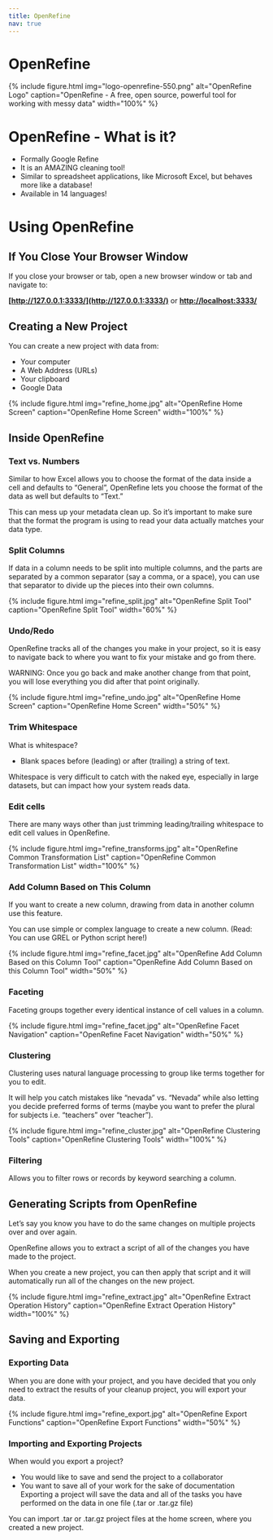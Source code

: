 ```yaml
---
title: OpenRefine
nav: true
---
```


# OpenRefine

{% include figure.html img="logo-openrefine-550.png" alt="OpenRefine Logo" caption="OpenRefine - A free, open source, powerful tool for working with messy data" width="100%" %}

# OpenRefine - What is it?

* Formally Google Refine
* It is an AMAZING cleaning tool!
* Similar to spreadsheet applications, like Microsoft Excel, but behaves more like a database!
* Available in 14 languages!

# Using OpenRefine


## If You Close Your Browser Window

If you close your browser or tab, open a new browser window or tab and navigate to:

**[http://127.0.0.1:3333/](http://127.0.0.1:3333/)** or **[http://localhost:3333/](http://localhost:3333/)**

## Creating a New Project

You can create a new project with data from:
* Your computer
* A Web Address (URLs)
* Your clipboard
* Google Data

{% include figure.html img="refine_home.jpg" alt="OpenRefine Home Screen" caption="OpenRefine Home Screen" width="100%" %}

## Inside OpenRefine

### Text vs. Numbers

Similar to how Excel allows you to choose the format of the data inside a cell and defaults to “General”, OpenRefine lets you choose the format of the data as well but defaults to “Text.”

This can mess up your metadata clean up. So it’s important to make sure that the format the program is using to read your data actually matches your data type.

### Split Columns

If data in a column needs to be split into multiple columns, and the parts are separated by a common separator (say a comma, or a space), you can use that separator to divide up the pieces into their own columns.

{% include figure.html img="refine_split.jpg" alt="OpenRefine Split Tool" caption="OpenRefine Split Tool" width="60%" %}

### Undo/Redo

OpenRefine tracks all of the changes you make in your project, so it is easy to navigate back to where you want to fix your mistake and go from there.

WARNING: Once you go back and make another change from that point, you will lose everything you did after that point originally.

{% include figure.html img="refine_undo.jpg" alt="OpenRefine Home Screen" caption="OpenRefine Home Screen" width="50%" %}

### Trim Whitespace

What is whitespace?
* Blank spaces before (leading) or after (trailing) a string of text.

Whitespace is very difficult to catch with the naked eye, especially in large datasets, but can impact how your system reads data.

### Edit cells

There are many ways other than just trimming leading/trailing whitespace to edit cell values in OpenRefine.

{% include figure.html img="refine_transforms.jpg" alt="OpenRefine Common Transformation List" caption="OpenRefine Common Transformation List" width="100%" %}

### Add Column Based on This Column

If you want to create a new column, drawing from data in another column use this feature.

You can use simple or complex language to create a new column.
(Read: You can use GREL or Python script here!)

{% include figure.html img="refine_facet.jpg" alt="OpenRefine Add Column Based on this Column Tool" caption="OpenRefine Add Column Based on this Column Tool" width="50%" %}

### Faceting

Faceting groups together every identical instance of cell values in a column.

{% include figure.html img="refine_facet.jpg" alt="OpenRefine Facet Navigation" caption="OpenRefine Facet Navigation" width="50%" %}

### Clustering

Clustering uses natural language processing to group like terms together for you to edit.

It will help you catch mistakes like “nevada” vs. “Nevada” while also letting you decide preferred forms of terms (maybe you want to prefer the plural for subjects i.e. “teachers” over “teacher”).

{% include figure.html img="refine_cluster.jpg" alt="OpenRefine Clustering Tools" caption="OpenRefine Clustering Tools" width="100%" %}

### Filtering

Allows you to filter rows or records by keyword searching a column.

## Generating Scripts from OpenRefine

Let’s say you know you have to do the same changes on multiple projects over and over again.

OpenRefine allows you to extract a script of all of the changes you have made to the project.

When you create a new project, you can then apply that script and it will automatically run all of the changes on the new project.

{% include figure.html img="refine_extract.jpg" alt="OpenRefine Extract Operation History" caption="OpenRefine Extract Operation History" width="100%" %}

## Saving and Exporting

### Exporting Data

When you are done with your project, and you have decided that you only need to extract the results of your cleanup project, you will export your data.

{% include figure.html img="refine_export.jpg" alt="OpenRefine Export Functions" caption="OpenRefine Export Functions" width="50%" %}

### Importing and Exporting Projects

When would you export a project?
* You would like to save and send the project to a collaborator
* You want to save all of your work for the sake of documentation
Exporting a project will save the data and all of the tasks you have performed on the data in one file (.tar or .tar.gz file)

You can import .tar or .tar.gz project files at the home screen, where you created a new project.
